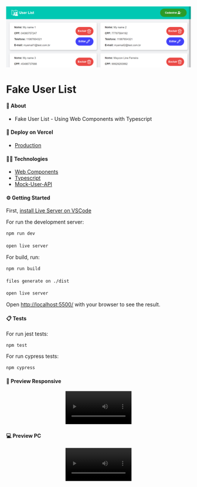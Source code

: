 <p align="center">
   <img src=".github/assets/home.png" alt="fake-user-list"/>
</p>

# Fake User List

#### 📌 About

- Fake User List - Using Web Components with Typescript

#### 🛒 Deploy on Vercel

- [Production](https://)

#### 🧑‍💻 Technologies

- [Web Components](https://developer.mozilla.org/pt-BR/docs/Web/Web_Components)
- [Typescript](https://www.typescriptlang.org/docs/)
- [Mock-User-API](https://private-847f5-ivangenesis.apiary-mock.com/users)
<!-- - [Jest](https://jestjs.io/docs/en/getting-started)
- [Cypress](https://docs.cypress.io/guides/overview/why-cypress) -->

#### ⚙️ Getting Started

First, [install Live Server on VSCode](https://marketplace.visualstudio.com/items?itemName=ritwickdey.LiveServer)

For run the development server:

```bash
npm run dev

open live server
```

For build, run:

```bash
npm run build

files generate on ./dist

open live server
```

Open [http://localhost:5500/](http://localhost:5500/) with your browser to see the result.

#### 📋 Tests

For run jest tests:

```bash
npm test
```

For run cypress tests:

```bash
npm cypress
```

#### 📱 Preview Responsive

<p align="center">
<video src='.github/assets/fake-user-responsive.mp4' width=180/> 
</p>

#### 💻 Preview PC

<p align="center">
<video src='.github/assets/fake-user-list.mp4' width=180/>
</p>
